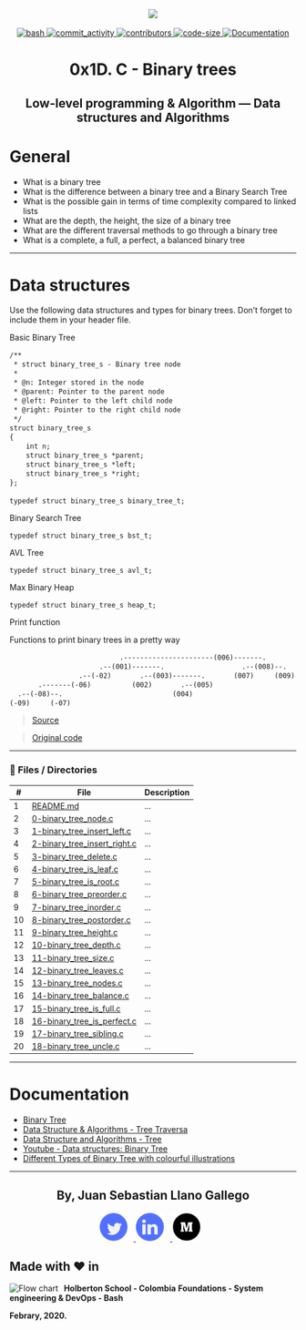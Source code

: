 <p align="center">
     <p align="center">
          <img src="https://github.com/llanojs/Readme_template/blob/master/images/binary_tree.png" width="360"/>
     </p>
     <p align="center">
          <a href="https://github.com/ellerbrock/open-source-badges/">
               <img alt="bash" src="https://badges.frapsoft.com/bash/v1/bash.png?v=103" target="_blank" />
          </a>
          <a href="https://github.com/llanojs/binary_trees/commits/master">
               <img alt="commit_activity" src="https://img.shields.io/github/commit-activity/y/llanojs/binary_trees" target="_blank" />
          </a>
          <a href="https://github.com/llanojs/binary_trees/graphs/contributors">
               <img alt="contributors" src="https://img.shields.io/github/contributors/llanojs/binary_trees" target="_blank" />
          </a>
          <a href="https://github.com/llanojs/binary_trees" target="_blank">
               <img alt="code-size" src="https://img.shields.io/github/languages/code-size/llanojs/binary_trees" />
          </a>
          <a href="https://github.com/llanojs/binary_trees" target="_blank">
               <img alt="Documentation" src="https://img.shields.io/badge/documentation-yes-brightgreen.svg" />
          </a>
     </p>
</p>

<h1 align="center">0x1D. C - Binary trees</h1>

<h2 align="center">Low-level programming & Algorithm ― Data structures and Algorithms </h2>

# General

* What is a binary tree
* What is the difference between a binary tree and a Binary Search Tree
* What is the possible gain in terms of time complexity compared to linked lists
* What are the depth, the height, the size of a binary tree
* What are the different traversal methods to go through a binary tree
* What is a complete, a full, a perfect, a balanced binary tree


---

# Data structures

Use the following data structures and types for binary trees. Don’t forget to include them in your header file.

Basic Binary Tree
```
/**
 * struct binary_tree_s - Binary tree node
 *
 * @n: Integer stored in the node
 * @parent: Pointer to the parent node
 * @left: Pointer to the left child node
 * @right: Pointer to the right child node
 */
struct binary_tree_s
{
    int n;
    struct binary_tree_s *parent;
    struct binary_tree_s *left;
    struct binary_tree_s *right;
};

typedef struct binary_tree_s binary_tree_t;
```

Binary Search Tree
```
typedef struct binary_tree_s bst_t;
```
AVL Tree
```
typedef struct binary_tree_s avl_t;
```
Max Binary Heap
```
typedef struct binary_tree_s heap_t;
```

Print function

Functions to print binary trees in a pretty way

```
                           .----------------------(006)-------.
                      .--(001)-------.                   .--(008)--.
                 .--(-02)       .--(003)-------.       (007)     (009)
       .-------(-06)          (002)       .--(005)
  .--(-08)--.                           (004)
(-09)     (-07)
```
> [Source](https://github.com/holbertonschool/0x1C.c)

> [Original code](http://stackoverflow.com/a/13755911/5184480)
---
### :file_folder: Files / Directories 

#|File|Description
---|---|---
1|[README.md](./README.md)|...
2|[0-binary_tree_node.c ](./0-binary_tree_node.c)|...
3|[1-binary_tree_insert_left.c](./1-binary_tree_insert_left.c)|...
4|[2-binary_tree_insert_right.c](./2-binary_tree_insert_right.c)|...
5|[3-binary_tree_delete.c](./3-binary_tree_delete.c)|...
6|[4-binary_tree_is_leaf.c](./4-binary_tree_is_leaf.c)|...
7|[5-binary_tree_is_root.c](./5-binary_tree_is_root.c)|...
8|[6-binary_tree_preorder.c](./6-binary_tree_preorder.c)|...
9|[7-binary_tree_inorder.c](./7-binary_tree_inorder.c)|...
10|[8-binary_tree_postorder.c](./8-binary_tree_postorder.c)|...
11|[9-binary_tree_height.c](./9-binary_tree_height.c)|...
12|[10-binary_tree_depth.c](./10-binary_tree_depth.c)|...
13|[11-binary_tree_size.c](./11-binary_tree_size.c)|...
14|[12-binary_tree_leaves.c](./12-binary_tree_leaves.c)|...
15|[13-binary_tree_nodes.c](./13-binary_tree_nodes.c)|...
16|[14-binary_tree_balance.c](./14-binary_tree_balance.c)|...
17|[15-binary_tree_is_full.c](./15-binary_tree_is_full.c)|...
18|[16-binary_tree_is_perfect.c](./16-binary_tree_is_perfect.c)|...
19|[17-binary_tree_sibling.c](./17-binary_tree_sibling.c)|...
20|[18-binary_tree_uncle.c](./18-binary_tree_uncle.c)|...

---
# Documentation
* [Binary Tree](https://en.wikipedia.org/wiki/Binary_tree)
* [Data Structure & Algorithms - Tree Traversa](https://www.tutorialspoint.com/data_structures_algorithms/tree_traversal.htm)
* [Data Structure and Algorithms - Tree](https://www.tutorialspoint.com/data_structures_algorithms/tree_data_structure.htm)
* [Youtube - Data structures: Binary Tree](https://www.youtube.com/watch?v=H5JubkIy_p8)
* [Different Types of Binary Tree with colourful illustrations](https://towardsdatascience.com/5-types-of-binary-tree-with-cool-illustrations-9b335c430254)

---
<p align="center">
    <h2 align="center">By, Juan Sebastian Llano Gallego</h2>
      <p align="center">
        <a href="https://twitter.com/llanoJS" target="_blank">
            <img alt="twitter_page" src="https://raw.githubusercontent.com/EckoJuan/Readme_template/master/images/twitter.png" style="float: center; margin-right: 10px" height="50" width="50">
        </a>
        <a href="https://www.linkedin.com/in/juansllano/" target="_blank">
            <img alt="linkedin_page" src="https://raw.githubusercontent.com/EckoJuan/Readme_template/master/images/linkedin.png" style="float: center; margin-right: 10px" height="50"  width="50">
        </a>
        <a href="https://medium.com/@juanllano93" target="_blank">
            <img alt="medium_page" src="https://raw.githubusercontent.com/EckoJuan/Readme_template/master/images/medium.png" style="float: center; margin-right: 10px" height="50" width="50">
        </a>
      </p>
</p>

## Made with :heart: in
<img src="https://www.holbertonschool.com/holberton-logo.png"
     alt="Flow chart"
     style="float: left; margin-right: 10px;">

**Holberton School - Colombia**
**Foundations - System engineering & DevOps - Bash**

**Febrary, 2020.**

